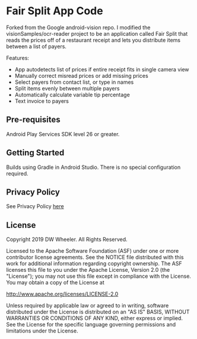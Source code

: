 Fair Split App Code
============

Forked from the Google android-vision repo.  I modified the visionSamples/ocr-reader project to be an application called Fair Split that reads the prices off of a restaurant receipt and lets you distribute items between a list of payers.

Features:
- App autodetects list of prices if entire receipt fits in single camera view
- Manually correct misread prices or add missing prices
- Select payers from contact list, or type in names
- Split items evenly between multiple payers
- Automatically calculate variable tip percentage
- Text invoice to payers

Pre-requisites
--------------
 Android Play Services SDK level 26 or greater.

Getting Started
---------------
Builds using Gradle in Android Studio.  There is no special
configuration required.

Privacy Policy
--------------
See Privacy Policy [here](Privacy.md)

License
-------

Copyright 2019 DW Wheeler. All Rights Reserved.

Licensed to the Apache Software Foundation (ASF) under one or more contributor
license agreements.  See the NOTICE file distributed with this work for
additional information regarding copyright ownership.  The ASF licenses this
file to you under the Apache License, Version 2.0 (the "License"); you may not
use this file except in compliance with the License.  You may obtain a copy of
the License at

  http://www.apache.org/licenses/LICENSE-2.0

Unless required by applicable law or agreed to in writing, software
distributed under the License is distributed on an "AS IS" BASIS, WITHOUT
WARRANTIES OR CONDITIONS OF ANY KIND, either express or implied.  See the
License for the specific language governing permissions and limitations under
the License.
